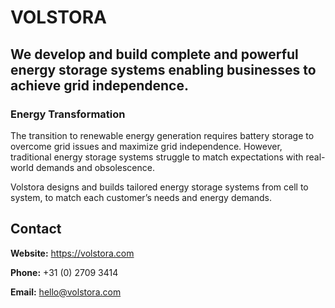# VOLSTORA

## We develop and build complete and powerful energy storage systems enabling businesses to achieve grid independence.

### Energy Transformation

The transition to renewable energy generation requires battery storage to overcome grid issues and maximize grid independence. However, traditional energy storage systems struggle to match expectations with real-world demands and obsolescence. 

Volstora designs and builds tailored energy storage systems from cell to system, to match each customer’s needs and energy demands.


## Contact
**Website:** <https://volstora.com>

**Phone:** +31 (0) 2709 3414

**Email:** hello@volstora.com
